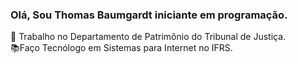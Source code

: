 ### Olá, Sou Thomas Baumgardt iniciante em programação.
💼 Trabalho no Departamento de Patrimônio do Tribunal de Justiça.
<br>
📚Faço Tecnólogo em Sistemas para Internet no IFRS.
<!--
**thombaum/thombaum** is a ✨ _special_ ✨ repository because its `README.md` (this file) appears on your GitHub profile.

Here are some ideas to get you started:

- 🔭 I’m currently working on ...
- 🌱 I’m currently learning ...
- 👯 I’m looking to collaborate on ...
- 🤔 I’m looking for help with ...
- 💬 Ask me about ...
- 📫 How to reach me: ...
- 😄 Pronouns: ...
- ⚡ Fun fact: ...
-->
